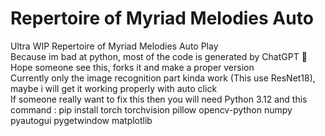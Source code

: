 # Repertoire of Myriad Melodies Auto
Ultra WIP Repertoire of Myriad Melodies Auto Play  
Because im bad at python, most of the code is generated by ChatGPT 🐧  
Hope someone see this, forks it and make a proper version  
Currently only the image recognition part kinda work (This use ResNet18), maybe i will get it working properly with auto click  
If someone really want to fix this then you will need Python 3.12 and this command : pip install torch torchvision pillow opencv-python numpy pyautogui pygetwindow matplotlib
